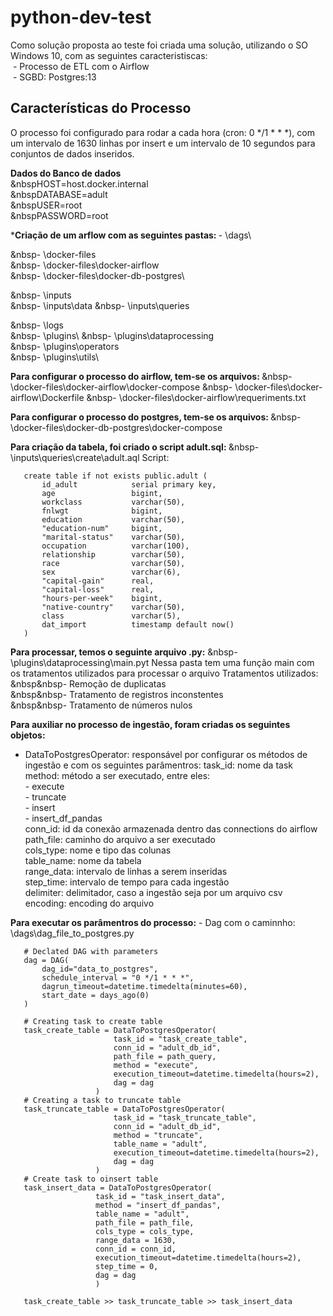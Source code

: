 # python-dev-test

Como solução proposta ao teste foi criada uma solução, utilizando o SO Windows 10, com as seguintes caracteristiscas:<br>
    &nbsp;\- Processo de ETL com o Airflow<br>
    &nbsp;\- SGBD: Postgres:13

## Características do Processo

O processo foi configurado para rodar a cada hora (cron: 0 */1 * * *), com um intervalo de 1630 linhas por insert e um intervalo de 10 segundos para conjuntos de dados inseridos.

<b>Dados do Banco de dados</b><br>
    &nbspHOST=host.docker.internal<br>
    &nbspDATABASE=adult<br>
    &nbspUSER=root<br>
    &nbspPASSWORD=root

*<b>Criação de um arflow com as seguintes pastas: </b>
 \- \dags\
 
 &nbsp\- \docker-files\
 &nbsp\- \docker-files\docker-airflow\
 &nbsp\- \docker-files\docker-db-postgres\

 &nbsp\- \inputs\
 &nbsp\- \inputs\data
 &nbsp\- \inputs\queries 

 &nbsp\- \logs\
 &nbsp\- \plugins\ 
 &nbsp\- \plugins\dataprocessing\
 &nbsp\- \plugins\operators\
 &nbsp\- \plugins\utils\

<b> Para configurar o processo do airflow, tem-se os arquivos: </b>
 &nbsp\- \docker-files\docker-airflow\docker-compose
 &nbsp\- \docker-files\docker-airflow\Dockerfile
 &nbsp\- \docker-files\docker-airflow\requeriments.txt

<b> Para configurar o processo do postgres, tem-se os arquivos: </b>
 &nbsp\- \docker-files\docker-db-postgres\docker-compose

<b> Para criação da tabela, foi criado o script adult.sql: </b>
 &nbsp\- \inputs\queries\create\adult.aql
 Script:
 ```
    create table if not exists public.adult (
        id_adult            serial primary key,
        age                 bigint,
        workclass           varchar(50),
        fnlwgt              bigint,
        education           varchar(50),
        "education-num"     bigint,
        "marital-status"    varchar(50),
        occupation          varchar(100),
        relationship        varchar(50),
        race                varchar(50),
        sex                 varchar(6),
        "capital-gain"      real,
        "capital-loss"      real,
        "hours-per-week"    bigint,
        "native-country"    varchar(50),
        class               varchar(5),
        dat_import          timestamp default now()
    )
 ```


<b>Para processar, temos o seguinte arquivo .py:</b>
 &nbsp\- \plugins\dataprocessing\main.pyt
 Nessa pasta tem uma função main com os tratamentos utilizados para processar o arquivo
 Tratamentos utilizados:<br>
   &nbsp&nbsp\- Remoção de duplicatas<br>
   &nbsp&nbsp\- Tratamento de registros inconstentes<br>
   &nbsp\&nbsp- Tratamento de números nulos

<b>Para auxiliar no processo de ingestão, foram criadas os seguintes objetos:</b>
- DataToPostgresOperator: responsável por configurar os métodos de ingestão e com os seguintes parâmentros:
        task_id: nome da task 
        method: método a ser executado, entre eles:<br>
            - execute<br>
            - truncate<br>
            - insert<br>
            - insert_df_pandas <br>
        conn_id: id da conexão armazenada dentro das connections do airflow<br>
        path_file: caminho do arquivo a ser executado<br>
        cols_type: nome e tipo das colunas <br>
        table_name: nome da tabela <br>
        range_data: intervalo de linhas a serem inseridas<br>
        step_time: intervalo de tempo para cada ingestão<br>
        delimiter: delimitador, caso a ingestão seja por um arquivo csv<br>
        encoding: encoding do arquivo

<b>Para executar os parâmentros do processo:</b>
 \- Dag com o caminnho: \dags\dag_file_to_postgres.py
 ```
    # Declated DAG with parameters
    dag = DAG(
        dag_id="data_to_postgres",
        schedule_interval = "0 */1 * * *",
        dagrun_timeout=datetime.timedelta(minutes=60),
        start_date = days_ago(0)
    ) 

    # Creating task to create table
    task_create_table = DataToPostgresOperator(
                        task_id = "task_create_table",
                        conn_id = "adult_db_id",
                        path_file = path_query,
                        method = "execute",
                        execution_timeout=datetime.timedelta(hours=2),
                        dag = dag
                    )
    # Creating a task to truncate table
    task_truncate_table = DataToPostgresOperator(
                        task_id = "task_truncate_table",
                        conn_id = "adult_db_id",
                        method = "truncate",
                        table_name = "adult",
                        execution_timeout=datetime.timedelta(hours=2),
                        dag = dag
                    )
    # Create task to oinsert table
    task_insert_data = DataToPostgresOperator(
                    task_id = "task_insert_data",
                    method = "insert_df_pandas",
                    table_name = "adult",
                    path_file = path_file,
                    cols_type = cols_type,
                    range_data = 1630,
                    conn_id = conn_id,
                    execution_timeout=datetime.timedelta(hours=2),
                    step_time = 0,
                    dag = dag   
                    )

    task_create_table >> task_truncate_table >> task_insert_data
 ```
